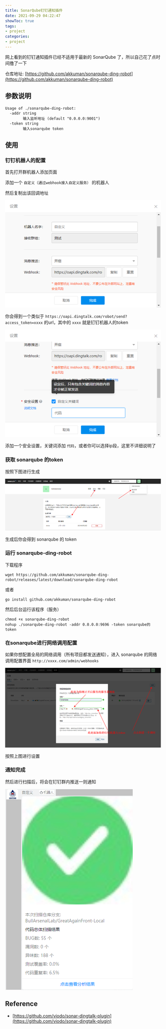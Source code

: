```yaml
---
title: SonarQube钉钉通知插件
date: 2021-09-29 04:22:47
showToc: true
tags:
- project
categories:
- project
---
```



网上看到的钉钉通知插件已经不适用于最新的 SonarQube 了，所以自己花了点时间撸了一下

<!--more-->

仓库地址: [https://github.com/akkuman/sonarqube-ding-robot](https://github.com/akkuman/sonarqube-ding-robot)

## 参数说明

```
Usage of ./sonarqube-ding-robot:
  -addr string
        输入监听地址 (default "0.0.0.0:9001")
  -token string
        输入sonarqube token
```

## 使用

### 钉钉机器人的配置

首先打开群机器人添加页面

添加一个 `自定义（通过webhook接入自定义服务）` 的机器人

然后复制出该回调地址

![](https://raw.githubusercontent.com/akkuman/pic/master/img/2021/09/237e276639b2961a91a351c23b869b31.png)

你会得到一个类似于 `https://oapi.dingtalk.com/robot/send?access_token=xxxx` 的url，其中的 `xxxx` 就是钉钉机器人的token

![](https://raw.githubusercontent.com/akkuman/pic/master/img/2021/09/505a93e9ce327f3d5c75753e15d5211b.png)

添加一个安全设置，关键词添加 `代码`，或者你可以选择ip段，这里不详细说明了

### 获取 sonarqube 的token

按照下图进行生成

![](https://raw.githubusercontent.com/akkuman/pic/master/img/2021/09/839c9807b59df97f12b6b9c19f0af946.png)

生成后你会得到 sonarqube 的 token

### 运行 sonarqube-ding-robot

下载程序

```shell
wget https://github.com/akkuman/sonarqube-ding-robot/releases/latest/download/sonarqube-ding-robot
```

或者

```shell
go install github.com/akkuman/sonarqube-ding-robot
```

然后后台运行该程序（服务）

```shell
chmod +x sonarqube-ding-robot
nohup ./sonarqube-ding-robot -addr 0.0.0.0:9696 -token sonarqube的token
```

### 在sonarqube进行网络调用配置

如果你想配置全局的网络调用（所有项目都发送通知），进入 sonarqube 的网络调用配置界面 `http://xxxx.com/admin/webhooks`

![](https://raw.githubusercontent.com/akkuman/pic/master/img/2021/09/fd545b3a634f124be5eba9d5166ca817.png)

按照上图进行设置

### 通知完成

然后进行扫描后，将会在钉钉群内推送一则通知

![](https://raw.githubusercontent.com/akkuman/pic/master/img/2021/09/5f963299f076a14f5bb5d65dd4631410.png)

## Reference

- [https://github.com/viodo/sonar-dingtalk-plugin](https://github.com/viodo/sonar-dingtalk-plugin)